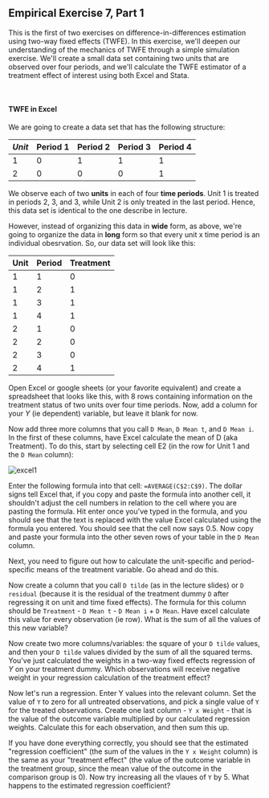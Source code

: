 ## Empirical Exercise 7, Part 1  

This is the first of two exercises on difference-in-differences estimation using two-way fixed effects (TWFE).  In this exercise, 
we'll deepen our understanding of the mechanics of TWFE through a simple simulation exercise.  We'll create a small data 
set containing two units that are observed over four periods, and we'll calculate the TWFE estimator of a treatment effect 
of interest using both Excel and Stata.

<br>

#### TWFE in Excel

We are going to create a data set that has the following structure:

_Unit_|Period 1|Period 2|Period 3|Period 4
----|--------|--------|--------|--------
1| 0 | 1 | 1 | 1 
2| 0 | 0 | 0 | 1

We observe each of two **units** in each of four **time periods**.  Unit 1 
is treated in periods 2, 3, and 3, while Unit 2 is only treated in the last period.  Hence, this 
data set is identical to the one describe in lecture.

However, instead of organizing this data in **wide** form, as above, we're going to organize the 
data in **long** form so that every unit x time period is an individual obesrvation.  So, our data set will look like 
this:

Unit|Period|Treatment
----|------|---------
1|1|0
1|2|1
1|3|1
1|4|1
2|1|0
2|2|0
2|3|0
2|4|1

Open Excel or google sheets (or your favorite equivalent) and create a spreadsheet that looks like this, with 8 rows containing information 
on the treatment status of two units over four time periods.  Now, add a column for your _Y_ (ie dependent) variable, but 
leave it blank for now.  

Now add three more columns that you call `D Mean`, `D Mean t`, and `D Mean i`.  In the first of these columns, 
have Excel calculate the mean of D (aka Treatment).  To do this, start by selecting cell E2 (in the row 
for Unit 1 and the `D Mean` column):

![excel1](https://pjakiela.github.io/ECON379/exercises/E7-TWFE/excel1.png)

Enter the following formula into that cell: `=AVERAGE(C$2:C$9)`.  The dollar signs tell 
Excel that, if you copy and paste the formula into another cell, it shouldn't adjust the 
cell numbers in relation to the cell where you are pasting the formula.  Hit enter once 
you've typed in the formula, and you should see that the text is replaced with the 
value Excel calculated using the formula you entered.  You should see that the cell now 
says 0.5.  Now copy and paste your formula into the other seven rows of your table in the 
`D Mean` column.

Next, you need to figure out how to calculate the unit-specific and period-specific means 
of the treatment variable.  Go ahead and do this.  

Now create a column that you call `D tilde` (as in the lecture slides) or `D residual` (because 
it is the residual of the treatment dummy `D` after regressing it on unit and time fixed effects).  The 
formula for this column should be `Treatment` - `D Mean t` - `D Mean i` + `D Mean`.  Have excel 
calculate this value for every observation (ie row).  What is the sum of all the values of this new variable?

Now create two more columns/variables:  the square of your `D tilde` values, and then your `D tilde` values 
divided by the sum of all the squared terms.  You've just calculated the weights in a two-way fixed effects regression 
of _Y_ on your treatment dummy.  Which observations will receive negative weight in your regression calculation 
of the treatment effect?  

Now let's run a regression.  Enter Y values into the relevant column.  Set the value of `Y` to zero for all 
untreated observations, and pick a single value of `Y` for the treated observations.  Create one last 
column - `Y x Weight` - that is the value of the outcome variable multiplied by our calculated regression 
weights.  Calculate this for each observation, and then sum this up.  

If you have done everything correctly, you should see that the estimated "regression coefficient" (the sum 
of the values in the `Y x Weight` column) is the same as your "treatment effect" (the value of the outcome 
variable in the treatment group, since the mean value of the outcome in the comparison group is 0).  Now 
try increasing all the vlaues of `Y` by 5.  What happens to the estimated regression coefficient?




